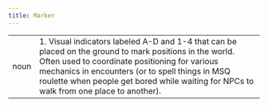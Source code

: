 ```yaml
---
title: Marker
---
```

| | |
| --- | --- |
| noun | 1.  	Visual indicators labeled A-D and 1-4 that can be placed on the ground to mark positions in the world. Often used to coordinate positioning for various mechanics in encounters (or to spell things in MSQ roulette when people get bored while waiting for NPCs to walk from one place to another).	|
